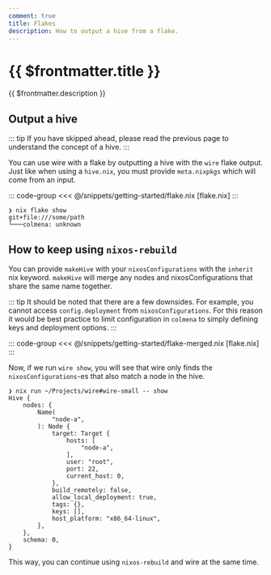 ```yaml
---
comment: true
title: Flakes
description: How to output a hive from a flake.
---
```


# {{ $frontmatter.title }}

{{ $frontmatter.description }}

## Output a hive

::: tip
If you have skipped ahead, please read the previous page to understand the
concept of a hive.
:::

You can use wire with a flake by outputting a hive with the `wire` flake output.
Just like when using a `hive.nix`, you must provide `meta.nixpkgs` which will
come from an input.

::: code-group
<<< @/snippets/getting-started/flake.nix [flake.nix]
:::

```
❯ nix flake show
git+file:///some/path
└───colmena: unknown
```

## How to keep using `nixos-rebuild`

You can provide `makeHive` with your `nixosConfigurations` with the `inherit`
nix keyword. `makeHive` will merge any nodes and nixosConfigurations that share
the same name together.

::: tip
It should be noted that there are a few downsides. For example, you cannot access `config.deployment` from `nixosConfigurations`. For this reason it would be best practice to limit configuration in `colmena` to simply defining keys and deployment options.
:::

::: code-group
<<< @/snippets/getting-started/flake-merged.nix [flake.nix]
:::

Now, if we run `wire show`, you will see that wire only finds
the `nixosConfigurations`-es that also match a node in the hive.

```
❯ nix run ~/Projects/wire#wire-small -- show
Hive {
    nodes: {
        Name(
            "node-a",
        ): Node {
            target: Target {
                hosts: [
                    "node-a",
                ],
                user: "root",
                port: 22,
                current_host: 0,
            },
            build_remotely: false,
            allow_local_deployment: true,
            tags: {},
            keys: [],
            host_platform: "x86_64-linux",
        },
    },
    schema: 0,
}
```

This way, you can continue using `nixos-rebuild` and wire at the same time.
